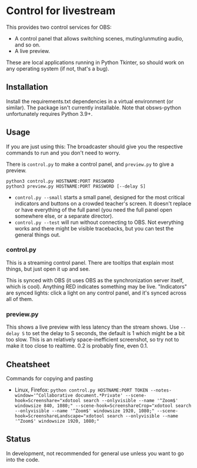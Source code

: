 # Control for livestream

This provides two control services for OBS:
* A control panel that allows switching scenes, muting/unmuting audio,
  and so on.
* A live preview.

These are local applications running in Python Tkinter, so should work
on any operating system (if not, that's a bug).



## Installation

Install the requirements.txt dependencies in a virtual environment (or
similar).  The package isn't currently installable.  Note that
obsws-python unfortunately requires Python 3.9+.



## Usage

If you are just using this: The broadcaster should give you the
respective commands to run and you don't need to worry.

There is `control.py` to make a control panel, and `preview.py` to
give a preview.

```
python3 control.py HOSTNAME:PORT PASSWORD
python3 preview.py HOSTNAME:PORT PASSWORD [--delay S]
```

* `control.py --small` starts a small panel, designed for the most
  critical indicators and buttons on a crowded teacher's screen.  It
  doesn't replace or have everything of the full panel (you need the
  full panel open somewhere else, or a separate director).
* `control.py --test` will run without connecting to OBS.  Not
  everything works and there might be visible tracebacks,  but you can
  test the general things out.


### control.py

This is a streaming control panel.  There are tooltips that explain
most things, but just open it up and see.

This is synced with OBS (it uses OBS as the synchronization server
itself, which is cool).  Anything RED indicates something may be
live.  "Indicators" are synced lights: click a light on any control
panel, and it's synced across all of them.


### preview.py

This shows a live preview with less latency than the stream shows.
Use `--delay S` to set the delay to S seconds, the default is 1 which
might be a bit too slow.  This is an relatively space-inefficient
screenshot, so try not to make it too close to realtime.  0.2 is
probably fine, even 0.1.


## Cheatsheet

Commands for copying and pasting

* Linux, Firefox: `python control.py HOSTNAME:PORT TOKEN --notes-window='^Collaborative document.*Private' --scene-hook=Screenshare="xdotool search --onlyvisible --name '^Zoom$' windowsize 840, 1080;" --scene-hook=ScreenshareCrop="xdotool search --onlyvisible --name '^Zoom$' windowsize 1920, 1080;" --scene-hook=ScreenshareLandscape="xdotool search --onlyvisible --name '^Zoom$' windowsize 1920, 1080;"`


## Status

In development, not recommended for general use unless you want to go
into the code.
